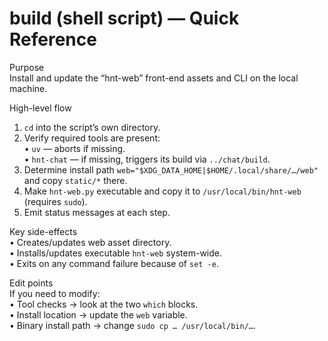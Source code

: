 # build (shell script) — Quick Reference

Purpose  
Install and update the “hnt-web” front-end assets and CLI on the local machine.

High-level flow  
1. `cd` into the script’s own directory.  
2. Verify required tools are present:  
   • `uv` — aborts if missing.  
   • `hnt-chat` — if missing, triggers its build via `../chat/build`.  
3. Determine install path `web="$XDG_DATA_HOME|$HOME/.local/share/…/web"` and copy `static/*` there.  
4. Make `hnt-web.py` executable and copy it to `/usr/local/bin/hnt-web` (requires `sudo`).  
5. Emit status messages at each step.

Key side-effects  
• Creates/updates web asset directory.  
• Installs/updates executable `hnt-web` system-wide.  
• Exits on any command failure because of `set -e`.

Edit points  
If you need to modify:  
• Tool checks → look at the two `which` blocks.  
• Install location → update the `web` variable.  
• Binary install path → change `sudo cp … /usr/local/bin/…`.